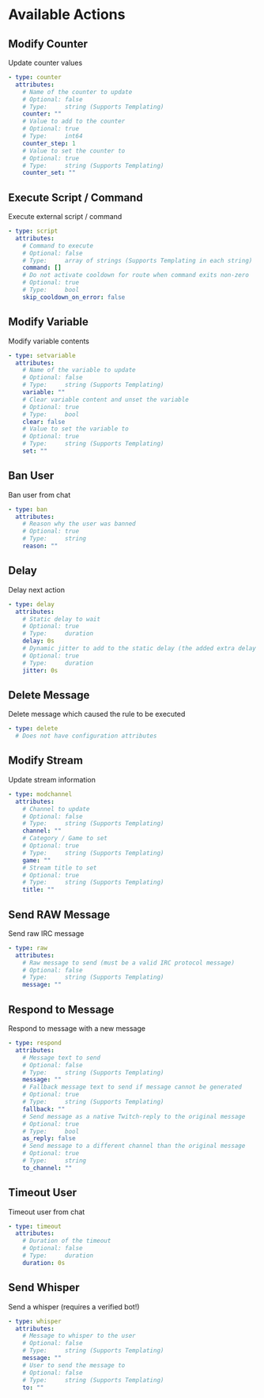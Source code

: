 # Available Actions


## Modify Counter

Update counter values

```yaml
- type: counter
  attributes:
    # Name of the counter to update
    # Optional: false
    # Type:     string (Supports Templating) 
    counter: ""
    # Value to add to the counter
    # Optional: true
    # Type:     int64
    counter_step: 1
    # Value to set the counter to
    # Optional: true
    # Type:     string (Supports Templating) 
    counter_set: ""
```

## Execute Script / Command

Execute external script / command

```yaml
- type: script
  attributes:
    # Command to execute
    # Optional: false
    # Type:     array of strings (Supports Templating in each string) 
    command: []
    # Do not activate cooldown for route when command exits non-zero
    # Optional: true
    # Type:     bool
    skip_cooldown_on_error: false
```

## Modify Variable

Modify variable contents

```yaml
- type: setvariable
  attributes:
    # Name of the variable to update
    # Optional: false
    # Type:     string (Supports Templating) 
    variable: ""
    # Clear variable content and unset the variable
    # Optional: true
    # Type:     bool
    clear: false
    # Value to set the variable to
    # Optional: true
    # Type:     string (Supports Templating) 
    set: ""
```

## Ban User

Ban user from chat

```yaml
- type: ban
  attributes:
    # Reason why the user was banned
    # Optional: true
    # Type:     string
    reason: ""
```

## Delay

Delay next action

```yaml
- type: delay
  attributes:
    # Static delay to wait
    # Optional: true
    # Type:     duration
    delay: 0s
    # Dynamic jitter to add to the static delay (the added extra delay will be between 0 and this value)
    # Optional: true
    # Type:     duration
    jitter: 0s
```

## Delete Message

Delete message which caused the rule to be executed

```yaml
- type: delete
  # Does not have configuration attributes
```

## Modify Stream

Update stream information

```yaml
- type: modchannel
  attributes:
    # Channel to update
    # Optional: false
    # Type:     string (Supports Templating) 
    channel: ""
    # Category / Game to set
    # Optional: true
    # Type:     string (Supports Templating) 
    game: ""
    # Stream title to set
    # Optional: true
    # Type:     string (Supports Templating) 
    title: ""
```

## Send RAW Message

Send raw IRC message

```yaml
- type: raw
  attributes:
    # Raw message to send (must be a valid IRC protocol message)
    # Optional: false
    # Type:     string (Supports Templating) 
    message: ""
```

## Respond to Message

Respond to message with a new message

```yaml
- type: respond
  attributes:
    # Message text to send
    # Optional: false
    # Type:     string (Supports Templating) 
    message: ""
    # Fallback message text to send if message cannot be generated
    # Optional: true
    # Type:     string (Supports Templating) 
    fallback: ""
    # Send message as a native Twitch-reply to the original message
    # Optional: true
    # Type:     bool
    as_reply: false
    # Send message to a different channel than the original message
    # Optional: true
    # Type:     string
    to_channel: ""
```

## Timeout User

Timeout user from chat

```yaml
- type: timeout
  attributes:
    # Duration of the timeout
    # Optional: false
    # Type:     duration
    duration: 0s
```

## Send Whisper

Send a whisper (requires a verified bot!)

```yaml
- type: whisper
  attributes:
    # Message to whisper to the user
    # Optional: false
    # Type:     string (Supports Templating) 
    message: ""
    # User to send the message to
    # Optional: false
    # Type:     string (Supports Templating) 
    to: ""
```
